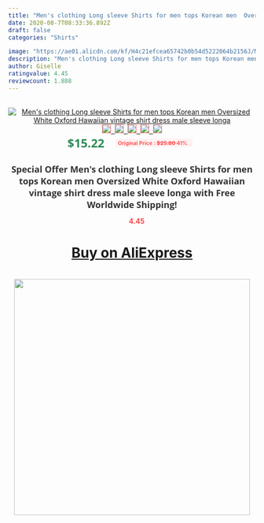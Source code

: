 ```yaml
---
title: "Men's clothing Long sleeve Shirts for men tops Korean men  Oversized White Oxford Hawaiian vintage shirt dress male sleeve longa"
date: 2020-08-7T08:33:36.892Z
draft: false
categories: "Shirts"

image: "https://ae01.alicdn.com/kf/H4c21efcea65742b0b54d5222064b2156J/Men-s-clothing-Long-sleeve-Shirts-for-men-tops-Korean-men-Oversized-White-Oxford-Hawaiian-vintage.jpg"
description: "Men's clothing Long sleeve Shirts for men tops Korean men  Oversized White Oxford Hawaiian vintage shirt dress male sleeve longa"
author: Giselle
ratingvalue: 4.45
reviewcount: 1.888
---
```

<br>
<div style="text-align: center;">
<a href="https://s.click.aliexpress.com/e/_9QuT3P" target="_blank" rel="nofollow noopener noreferrer"><img alt="Men's clothing Long sleeve Shirts for men tops Korean men  Oversized White Oxford Hawaiian vintage shirt dress male sleeve longa" class="magnifier-image" src="https://ae01.alicdn.com/kf/H4c21efcea65742b0b54d5222064b2156J/Men-s-clothing-Long-sleeve-Shirts-for-men-tops-Korean-men-Oversized-White-Oxford-Hawaiian-vintage.jpg_640x640.jpg">
<br>
<img style="border:1px solid salmon" src="https://ae01.alicdn.com/kf/H4c21efcea65742b0b54d5222064b2156J/Men-s-clothing-Long-sleeve-Shirts-for-men-tops-Korean-men-Oversized-White-Oxford-Hawaiian-vintage.jpg_120x120.jpg">&nbsp;&nbsp;<img style="border:1px solid salmon" src="https://ae01.alicdn.com/kf/Hd4d5b4cee7824471ad3ec6d5619108b8I/Men-s-clothing-Long-sleeve-Shirts-for-men-tops-Korean-men-Oversized-White-Oxford-Hawaiian-vintage.jpg_120x120.jpg">&nbsp;&nbsp;<img style="border:1px solid salmon" src="https://ae01.alicdn.com/kf/H2f444f54d5124ff9b53055235accf37c9/Men-s-clothing-Long-sleeve-Shirts-for-men-tops-Korean-men-Oversized-White-Oxford-Hawaiian-vintage.jpg_120x120.jpg">&nbsp;&nbsp;<img style="border:1px solid salmon" src="https://ae01.alicdn.com/kf/Ha6532e66234e4d58b319066b2fb0da56m/Men-s-clothing-Long-sleeve-Shirts-for-men-tops-Korean-men-Oversized-White-Oxford-Hawaiian-vintage.jpg_120x120.jpg">&nbsp;&nbsp;<img style="border:1px solid salmon" src="https://ae01.alicdn.com/kf/H04f7813bc90a4ac5beff511aa8b19fa1k/Men-s-clothing-Long-sleeve-Shirts-for-men-tops-Korean-men-Oversized-White-Oxford-Hawaiian-vintage.jpg_120x120.jpg"></a></div><br0>
<div style="text-align: center;"><span style="background-color: white; border: 0px; box-sizing: border-box; color: seagreen; display: inline-block; font-family: &quot;open sans&quot; , &quot;arial&quot; , &quot;helvetica&quot; , sans-serif , &quot;heiti&quot;; font-size: 24px; font-stretch: inherit; font-weight: 700; line-height: inherit; margin: 0px 10px 0px 0px; padding: 0px; vertical-align: middle;">$15.22 </span>
<span style="background: rgb(255 , 241 , 241); border-radius: 3px; border: 0px; box-sizing: border-box; color: #ff4747; display: inline-block; font-family: inherit; font-size: 12px; font-stretch: inherit; font-style: inherit; font-variant: inherit; font-weight: 600; line-height: inherit; margin: 0px; padding: 2px 5px; transform: scale(0.9); vertical-align: middle;">Original Price : <b style="text-decoration: line-through;">$25.80 </b> 41%&nbsp;&nbsp;</span></div>
<h1 style="color: #333333; display: inline-block; font-family: &quot;open sans&quot; , &quot;arial&quot; , &quot;helvetica&quot; , sans-serif , &quot;heiti&quot;; font-size: 18px; font-stretch: inherit; font-weight: 700; text-align: center;">Special Offer Men's clothing Long sleeve Shirts for men tops Korean men  Oversized White Oxford Hawaiian vintage shirt dress male sleeve longa with Free Worldwide Shipping!</h1>
<div style="color: #ff4747; text-align: center;">
<img src="https://4.bp.blogspot.com/-M0ZcTcb-5uY/XleCXlxnR4I/AAAAAAAAAEc/OrjgMkXV1oMQFaCRZj5HQwOCBcu3w1FegCPcBGAYYCw/s1600/star.png" style="height: 15px;">&nbsp;<b>4.45</b></div>
<div class="button_cont" align="center"><a class="buynow_a" href="https://s.click.aliexpress.com/e/_9QuT3P" target="_blank" rel="nofollow noopener noreferrer"><H1>Buy on AliExpress</H1></a></div><br>
<div class="separator" style="clear: both; text-align: center;">
<img src="https://lh3.googleusercontent.com/-pTy5HemUv9M/XlePHvY0dAI/AAAAAAAAAE4/0nX5iRUoIWY8eMW9Dpxeirr157OZliDIgCLcBGAsYHQ/s1600/badge.gif" width="480">
</div>
